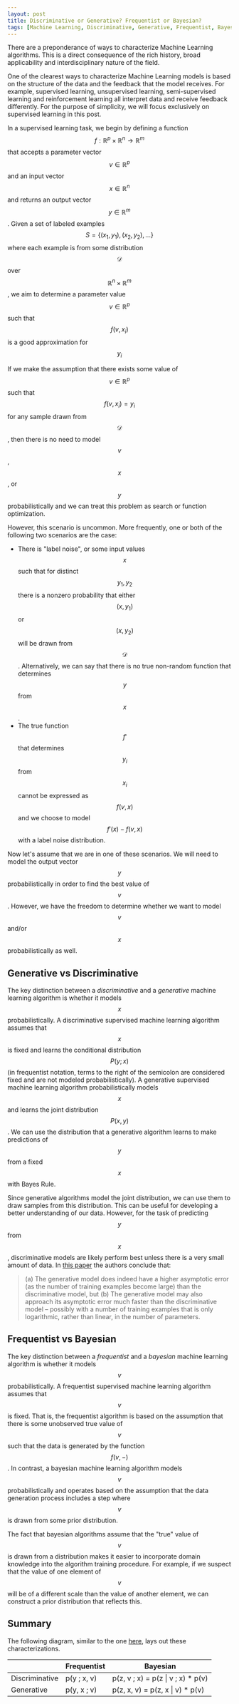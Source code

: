 ```yaml
---
layout: post
title: Discriminative or Generative? Frequentist or Bayesian?
tags: [Machine Learning, Discriminative, Generative, Frequentist, Bayesian]
---
```

<script> 
  (function(i,s,o,g,r,a,m){i['GoogleAnalyticsObject']=r;i[r]=i[r]||function(){
  (i[r].q=i[r].q||[]).push(arguments)},i[r].l=1*new Date();a=s.createElement(o),
  m=s.getElementsByTagName(o)[0];a.async=1;a.src=g;m.parentNode.insertBefore(a,m)
  })(window,document,'script','https://www.google-analytics.com/analytics.js','ga');

  ga('create', 'UA-82391879-1', 'auto');
  ga('send', 'pageview');

</script>

There are a preponderance of ways to characterize Machine Learning algorithms. This is a direct consequence of the rich history, broad applicability and interdisciplinary nature of the field.

One of the clearest ways to characterize Machine Learning models is based on the structure of the data and the feedback that the model receives. For example, supervised learning, unsupervised learning, semi-supervised learning and reinforcement learning all interpret data and receive feedback differently. For the purpose of simplicity, we will focus exclusively on supervised learning in this post. 
 
In a supervised learning task, we begin by defining a function $$f: \mathbb{R}^p \times \mathbb{R}^n \rightarrow \mathbb{R}^m$$ that accepts a parameter vector $$v \in \mathbb{R}^p$$ and an input vector $$x \in \mathbb{R}^n$$ and returns an output vector $$y \in \mathbb{R}^m$$. Given a set of labeled examples $$S = \{(x_1, y_1), (x_2, y_2), ...\}$$ where each example is from some distribution $$\mathcal{D}$$ over $$\mathbb{R}^n \times \mathbb{R}^m$$, we aim to determine a parameter value $$v \in \mathbb{R}^p$$ such that $$f(v, x_i)$$ is a good approximation for $$y_i$$

If we make the assumption that there exists some value of $$v \in \mathbb{R}^p$$ such that $$f(v,x_i) = y_i$$ for any sample drawn from $$\mathcal{D}$$, then there is no need to model $$v$$, $$x$$, or $$y$$ probabilistically and we can treat this problem as search or function optimization. 

However, this scenario is uncommon. More frequently, one or both of the following two scenarios are the case:
* There is "label noise", or some input values $$x$$ such that for distinct $$y_1,y_2$$ there is a nonzero probability that either $$(x,y_1)$$ or $$(x,y_2)$$ will be drawn from $$\mathcal{D}$$. Alternatively, we can say that there is no true non-random function that determines $$y$$ from $$x$$.
* The true function $$f'$$ that determines $$y_i$$ from $$x_i$$ cannot be expressed as $$f(v, x)$$ and we choose to model $$f'(x) - f(v, x)$$ with a label noise distribution.

Now let's assume that we are in one of these scenarios. We will need to model the output vector $$y$$ probabilistically in order to find the best value of $$v$$. However, we have the freedom to determine whether we want to model $$v$$ and/or $$x$$ probabilistically as well. 
<!-- We can characterize Machine Learning models based on whether they also model . -->



## Generative vs Discriminative
The key distinction between a *discriminative* and a *generative* machine learning algorithm is whether it models $$x$$ probabilistically. A discriminative supervised machine learning algorithm assumes that $$x$$ is fixed and learns the conditional distribution $$P(y ; x)$$ (in frequentist notation, terms to the right of the semicolon are considered fixed and are not modeled probabilistically). A generative supervised machine learning algorithm probabilistically models $$x$$ and learns the joint distribution $$P(x, y)$$. We can use the distribution that a generative algorithm learns to make predictions of $$y$$ from a fixed $$x$$ with Bayes Rule. 

Since generative algorithms model the joint distribution, we can use them to draw samples from this distribution. This can be useful for developing a better understanding of our data. However, for the task of predicting $$y$$ from $$x$$, discriminative models are likely perform best unless there is a very small amount of data. In [this paper](http://ai.stanford.edu/~ang/papers/nips01-discriminativegenerative.pdf) the authors conclude that:
> (a) The generative model does indeed have a higher asymptotic error (as the number of training examples become large) than the discriminative model, but (b) The generative model may also approach its asymptotic error much faster than the discriminative model – possibly with a number of training examples that is only logarithmic, rather than linear, in the number of parameters.



## Frequentist vs Bayesian
The key distinction between a *frequentist* and a *bayesian* machine learning algorithm is whether it models $$v$$ probabilistically. A frequentist supervised machine learning algorithm assumes that $$v$$ is fixed. That is, the frequentist algorithm is based on the assumption that there is some unobserved true value of $$v$$ such that the data is generated by the function $$f(v, -)$$. In contrast, a bayesian machine learning algorithm models $$v$$ probabilistically and operates based on the assumption that the data generation process includes a step where $$v$$ is drawn from some prior distribution. 

The fact that bayesian algorithms assume that the "true" value of $$v$$ is drawn from a distribution makes it easier to incorporate domain knowledge into the algorithm training procedure. For example, if we suspect that the value of one element of $$v$$ will be of a different scale than the value of another element, we can construct a prior distribution that reflects this. 


## Summary

The following diagram, similar to the one [here](https://lingpipe-blog.com/2013/04/12/generative-vs-discriminative-bayesian-vs-frequentist/), lays out these characterizations.

|                | Frequentist     | Bayesian                              |
|----------------|-----------------|---------------------------------------|
| Discriminative | p(y ; x, v) | p(z, v ; x) = p(z \| v ; x) * p(v) |
| Generative     | p(y, x ; v) | p(z, x, v) = p(z, x \| v) * p(v)   |


















<!-- 




in this paper, the authors suggest that the generative approach can be beneficial when there is less data


The key difference between Generative models and Discriminative models is the decision of whether to model 


In practice, most Machine Learning algorithms model the output vector $y$ probabilistically 

In a noise free learning model where the samples are , we can assume 

Supervised learning aims to predict a target value from input features, unsupervised learning aims to build a model for input features themselves and 


Machine Learning has broad applicability and spans a range as disciplines. 

are a lot of different ways to characterize Machine Learning algorithms. 
Stick to supervised learning
Probabilistic modeling, the three components (parameters, input)

it's a common misconception that only bayesian algorithms are probabilistic and frequentist are deterministic - we can get confidence bounds from frequentist as well


Why would we prefer generative to discriminative? frequentist to bayesian? 

Popular techniques (MCMC vs ) -->